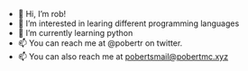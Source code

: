 - 👋 Hi, I’m rob!
- 👀 I’m interested in learing different programming languages
- 🌱 I’m currently learning python
- 📫 You can reach me at @pobertr on twitter.
- 📫 You can also reach me at pobertsmail@pobertmc.xyz

<!---
pobertraterson/pobertraterson is a ✨ special ✨ repository because its `README.md` (this file) appears on your GitHub profile.
You can click the Preview link to take a look at your changes.
--->
